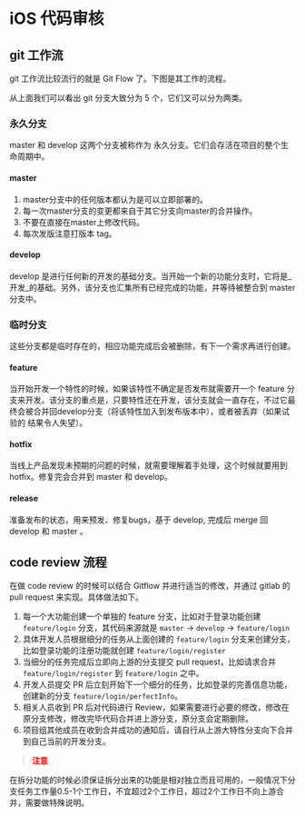 # iOS 代码审核
## git 工作流
git 工作流比较流行的就是 Git Flow 了。下图是其工作的流程。

从上面我们可以看出 git 分支大致分为 5 个，它们又可以分为两类。

### 永久分支

master 和 develop 这两个分支被称作为 永久分支。它们会存活在项目的整个生命周期中。
#### master

1. master分支中的任何版本都认为是可以立即部署的。
2. 每一次master分支的变更都来自于其它分支向master的合并操作。 
3. 不要在直接在master上修改代码。
4. 每次发版注意打版本 tag。

#### develop
develop 是进行任何新的开发的基础分支。当开始一个新的功能分支时，它将是_开发_的基础。另外，该分支也汇集所有已经完成的功能，并等待被整合到 master 分支中。
### 临时分支
这些分支都是临时存在的，相应功能完成后会被删除，有下一个需求再进行创建。
#### feature
当开始开发一个特性的时候，如果该特性不确定是否发布就需要开一个 feature 分支来开发。该分支的重点是，只要特性还在开发，该分支就会一直存在，不过它最终会被合并回develop分支（将该特性加入到发布版本中），或者被丢弃（如果试验的 结果令人失望）。

#### hotfix
当线上产品发现未预期的问题的时候，就需要理解着手处理，这个时候就要用到 hotfix。修复完会合并到 master 和 develop。

#### release
准备发布的状态，用来预发、修复bugs，基于 develop, 完成后 merge 回 develop 和 master 。

## code review 流程
在做 code review 的时候可以结合 Gitflow 并进行适当的修改，并通过 gitlab 的 pull request 来实现。具体做法如下。

1. 每一个大功能创建一个单独的 feature 分支，比如对于登录功能创建 `feature/login` 分支，其代码来源就是 `master` -> `develop` -> `feature/login`
2. 具体开发人员根据细分的任务从上面创建的 `feature/login` 分支来创建分支，比如登录功能的注册功能就创建 `feature/login/register` 
3. 当细分的任务完成后立即向上游的分支提交 pull request，比如请求合并 `feature/login/register` 到 `feature/login` 之中。
4. 开发人员提交 PR 后立刻开始下一个细分的任务，比如登录的完善信息功能，创建新的分支 `feature/login/perfectInfo`。
5. 相关人员收到 PR 后对代码进行 Review，如果需要进行必要的修改，修改在原分支修改，修改完毕代码合并进上游分支，原分支会定期删除。
6. 项目组其他成员在收到合并成功的通知后，请自行从上游大特性分支向下合并到自己当前的开发分支。

> <font color='red'>**注意**</font>
> 
在拆分功能的时候必须保证拆分出来的功能是相对独立而且可用的，一般情况下分支任务工作量0.5-1个工作日，不宜超过2个工作日，超过2个工作日不向上游合并，需要做特殊说明。


